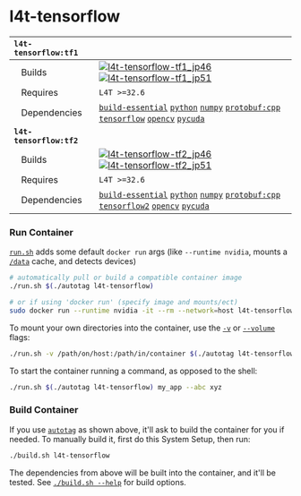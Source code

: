 # l4t-tensorflow

| **`l4t-tensorflow:tf1`** | |
| :-- | :-- |
| &nbsp;&nbsp;&nbsp;Builds | [![`l4t-tensorflow-tf1_jp46`](https://img.shields.io/github/actions/workflow/status/dusty-nv/jetson-containers/l4t-tensorflow-tf1_jp46.yml?label=l4t-tensorflow-tf1_jp46)](https://github.com/dusty-nv/jetson-containers/actions/workflows/l4t-tensorflow-tf1_jp46.yml) [![`l4t-tensorflow-tf1_jp51`](https://img.shields.io/github/actions/workflow/status/dusty-nv/jetson-containers/l4t-tensorflow-tf1_jp51.yml?label=l4t-tensorflow-tf1_jp51)](https://github.com/dusty-nv/jetson-containers/actions/workflows/l4t-tensorflow-tf1_jp51.yml) |
| &nbsp;&nbsp;&nbsp;Requires | `L4T >=32.6` |
| &nbsp;&nbsp;&nbsp;Dependencies | [`build-essential`](/packages/build-essential) [`python`](/packages/python) [`numpy`](/packages/numpy) [`protobuf:cpp`](/packages/protobuf/protobuf_cpp) [`tensorflow`](/packages/tensorflow) [`opencv`](/packages/opencv) [`pycuda`](/packages/pycuda) |
| **`l4t-tensorflow:tf2`** | |
| &nbsp;&nbsp;&nbsp;Builds | [![`l4t-tensorflow-tf2_jp46`](https://img.shields.io/github/actions/workflow/status/dusty-nv/jetson-containers/l4t-tensorflow-tf2_jp46.yml?label=l4t-tensorflow-tf2_jp46)](https://github.com/dusty-nv/jetson-containers/actions/workflows/l4t-tensorflow-tf2_jp46.yml) [![`l4t-tensorflow-tf2_jp51`](https://img.shields.io/github/actions/workflow/status/dusty-nv/jetson-containers/l4t-tensorflow-tf2_jp51.yml?label=l4t-tensorflow-tf2_jp51)](https://github.com/dusty-nv/jetson-containers/actions/workflows/l4t-tensorflow-tf2_jp51.yml) |
| &nbsp;&nbsp;&nbsp;Requires | `L4T >=32.6` |
| &nbsp;&nbsp;&nbsp;Dependencies | [`build-essential`](/packages/build-essential) [`python`](/packages/python) [`numpy`](/packages/numpy) [`protobuf:cpp`](/packages/protobuf/protobuf_cpp) [`tensorflow2`](/packages/tensorflow) [`opencv`](/packages/opencv) [`pycuda`](/packages/pycuda) |

### Run Container
[`run.sh`](/run.sh) adds some default `docker run` args (like `--runtime nvidia`, mounts a [`/data`](/data) cache, and detects devices)
```bash
# automatically pull or build a compatible container image
./run.sh $(./autotag l4t-tensorflow)

# or if using 'docker run' (specify image and mounts/ect)
sudo docker run --runtime nvidia -it --rm --network=host l4t-tensorflow:35.2.1

```
To mount your own directories into the container, use the [`-v`](https://docs.docker.com/engine/reference/commandline/run/#volume) or [`--volume`](https://docs.docker.com/engine/reference/commandline/run/#volume) flags:
```bash
./run.sh -v /path/on/host:/path/in/container $(./autotag l4t-tensorflow)
```
To start the container running a command, as opposed to the shell:
```bash
./run.sh $(./autotag l4t-tensorflow) my_app --abc xyz
```
### Build Container
If you use [`autotag`](/autotag) as shown above, it'll ask to build the container for you if needed.  To manually build it, first do this System Setup, then run:
```bash
./build.sh l4t-tensorflow
```
The dependencies from above will be built into the container, and it'll be tested.  See [`./build.sh --help`](/jetson_containers/build.py) for build options.

